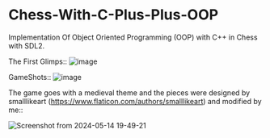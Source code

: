 # Chess-With-C-Plus-Plus-OOP
Implementation Of Object Oriented Programming (OOP) with C++ in Chess with SDL2.

The First Glimps::
![image](https://github.com/ju4700/Chess-With-C-Plus-Plus-OOP/assets/137766031/57b6c61d-12b0-431f-a8de-1e439e285388)

GameShots::
![image](https://github.com/ju4700/Chess-With-C-Plus-Plus-OOP/assets/137766031/47bd13d7-c1e6-4bcf-8e6a-93e8ee914e71)

The game goes with a medieval theme and the pieces were designed by smalllikeart (https://www.flaticon.com/authors/smalllikeart) and modified by me::

![Screenshot from 2024-05-14 19-49-21](https://github.com/ju4700/Chess-With-C-Plus-Plus-OOP/assets/137766031/7c237fe2-ba6a-47d7-9b83-cd509f54ade5)
